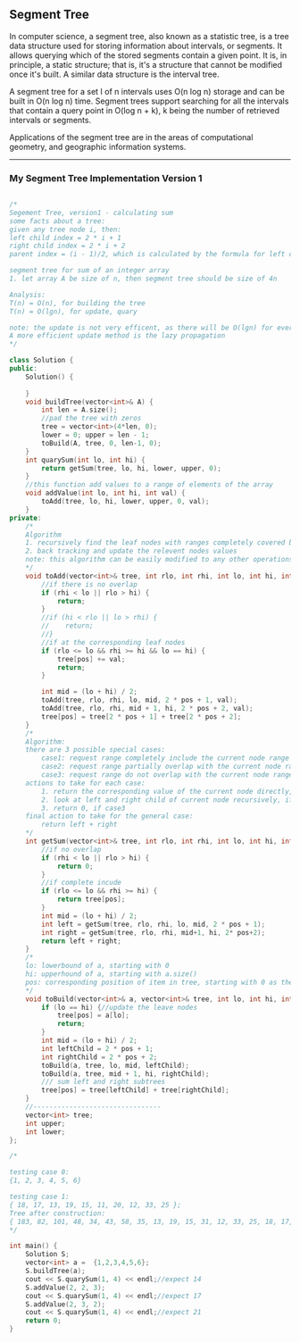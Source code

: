 ## Segment Tree

In computer science, a segment tree, also known as a statistic tree, is a tree data structure used for storing information about intervals, or segments. 
It allows querying which of the stored segments contain a given point. 
It is, in principle, a static structure; that is, it's a structure that cannot be modified once it's built. A similar data structure is the interval tree.

A segment tree for a set I of n intervals uses O(n log n) storage and can be built in O(n log n) time.
Segment trees support searching for all the intervals that contain a query point in O(log n + k), k being the number of retrieved intervals or segments.

Applications of the segment tree are in the areas of computational geometry, and geographic information systems.

-------------------------------------------------------------------------------
### My Segment Tree Implementation Version 1

```c++

/*
Segement Tree, version1 - calculating sum
some facts about a tree:
given any tree node i, then:
left child index = 2 * i + 1
right child index = 2 * i + 2
parent index = (i - 1)/2, which is calculated by the formula for left child index

segment tree for sum of an integer array
1. let array A be size of n, then segment tree should be size of 4n

Analysis:
T(n) = O(n), for building the tree
T(n) = O(lgn), for update, quary

note: the update is not very efficent, as there will be O(lgn) for every update.
A more efficient update method is the lazy propagation
*/

class Solution {
public:
    Solution() {
        
    }
    void buildTree(vector<int>& A) {
        int len = A.size();
        //pad the tree with zeros
        tree = vector<int>(4*len, 0);
        lower = 0; upper = len - 1;
        toBuild(A, tree, 0, len-1, 0);
    }
    int quarySum(int lo, int hi) {
        return getSum(tree, lo, hi, lower, upper, 0);
    }
    //this function add values to a range of elements of the array
    void addValue(int lo, int hi, int val) {
        toAdd(tree, lo, hi, lower, upper, 0, val);
    }
private:
    /*
    Algorithm
    1. recursively find the leaf nodes with ranges completely covered by the request range
    2. back tracking and update the relevent nodes values
    note: this algorithm can be easily modified to any other operations s.t., subtraction, multiplication, etc.,
    */
    void toAdd(vector<int>& tree, int rlo, int rhi, int lo, int hi, int pos, int val) {
        //if there is no overlap
        if (rhi < lo || rlo > hi) {
            return;
        }
        //if (hi < rlo || lo > rhi) {
        //    return;
        //}
        //if at the corresponding leaf nodes
        if (rlo <= lo && rhi >= hi && lo == hi) {
            tree[pos] += val;
            return;
        }

        int mid = (lo + hi) / 2;
        toAdd(tree, rlo, rhi, lo, mid, 2 * pos + 1, val);
        toAdd(tree, rlo, rhi, mid + 1, hi, 2 * pos + 2, val);
        tree[pos] = tree[2 * pos + 1] + tree[2 * pos + 2];
    }
    /*
    Algorithm:
    there are 3 possible special cases:
        case1: request range completely include the current node range
        case2: request range partially overlap with the current node range
        case3: request range do not overlap with the current node range at all
    actions to take for each case:
        1. return the corresponding value of the current node directly, if case1
        2. look at left and right child of current node recursively, if case2
        3. return 0, if case3
    final action to take for the general case:
        return left + right
    */
    int getSum(vector<int>& tree, int rlo, int rhi, int lo, int hi, int pos) {
        //if no overlap
        if (rhi < lo || rlo > hi) {
            return 0;
        }
        //if complete incude
        if (rlo <= lo && rhi >= hi) {
            return tree[pos];
        }
        int mid = (lo + hi) / 2;
        int left = getSum(tree, rlo, rhi, lo, mid, 2 * pos + 1);
        int right = getSum(tree, rlo, rhi, mid+1, hi, 2* pos+2);
        return left + right;
    }
    /*
    lo: lowerbound of a, starting with 0
    hi: upperhound of a, starting with a.size()
    pos: corresponding position of item in tree, starting with 0 as the root of the tree 
    */
    void toBuild(vector<int>& a, vector<int>& tree, int lo, int hi, int pos) {
        if (lo == hi) {//update the leave nodes
            tree[pos] = a[lo];
            return;
        }
        int mid = (lo + hi) / 2;
        int leftChild = 2 * pos + 1;
        int rightChild = 2 * pos + 2;
        toBuild(a, tree, lo, mid, leftChild);
        toBuild(a, tree, mid + 1, hi, rightChild);
        /// sum left and right subtrees
        tree[pos] = tree[leftChild] + tree[rightChild];
    }
    //--------------------------------
    vector<int> tree;
    int upper;
    int lower;
};

/*

testing case 0:
{1, 2, 3, 4, 5, 6}

testing case 1:
{ 18, 17, 13, 19, 15, 11, 20, 12, 33, 25 };
Tree after construction:
{ 183, 82, 101, 48, 34, 43, 58, 35, 13, 19, 15, 31, 12, 33, 25, 18, 17, 0, 0, 0, 0, 0, 0, 11, 20, 0, 0, 0, 0, 0, 0 };
*/

int main() {
    Solution S;
    vector<int> a =  {1,2,3,4,5,6};
    S.buildTree(a);
    cout << S.quarySum(1, 4) << endl;//expect 14
    S.addValue(2, 2, 3);
    cout << S.quarySum(1, 4) << endl;//expect 17
    S.addValue(2, 3, 2);
    cout << S.quarySum(1, 4) << endl;//expect 21
    return 0;
}
```
